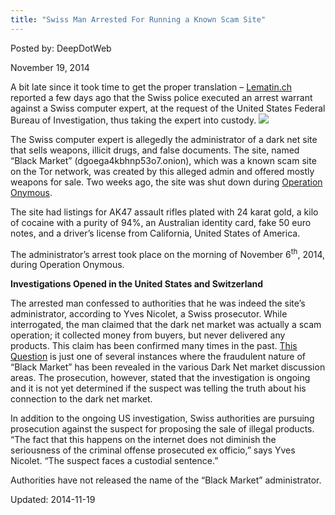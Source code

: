 ```yaml
---
title: "Swiss Man Arrested For Running a Known Scam Site"
---
```


Posted by: DeepDotWeb

<span>November 19, 2014</span>

<p>A bit late since it took time to get the proper translation &#8211; <a href="http://www.lematin.ch/suisse/Le-FBI-fait-interpeller-un-Vaudois-chez-lui/story/24253596">Lematin.ch</a> reported a few days ago that the Swiss police executed an arrest warrant against a Swiss computer expert, at the request of the United States Federal Bureau of Investigation, thus taking the expert into custody.

<img src="/imgs/2014/11/topelement.jpg"/>
<p>The Swiss computer expert is allegedly the administrator of a dark net site that sells weapons, illicit drugs, and false documents. The site, named &#8220;Black Market&#8221; (dgoega4kbhnp53o7.onion), which was a known scam site on the Tor network, was created by this alleged admin and offered mostly weapons for sale. Two weeks ago, the site was shut down during <a href="tag/operation-onymous/">Operation Onymous</a>.</p>
<p>The site had listings for AK47 assault rifles plated with 24 karat gold, a kilo of cocaine with a purity of 94%, an Australian identity card, fake 50 euro notes, and a driver&#8217;s license from California, United States of America.</p>
<p>The administrator&#8217;s arrest took place on the morning of November 6<sup>th</sup>, 2014, during Operation Onymous.</p>
<p><strong>Investigations Opened in the United States and Switzerland</strong></p>
<p>The arrested man confessed to authorities that he was indeed the site&#8217;s administrator, according to Yves Nicolet, a Swiss prosecutor. While interrogated, the man claimed that the dark net market was actually a scam operation; it collected money from buyers, but never delivered any products. This claim has been confirmed many times in the past. <a href="questions/question/black-market-guns-scam-or-real">This Question</a> is just one of several instances where the fraudulent nature of “Black Market” has been revealed in the various Dark Net market discussion areas. The prosecution, however, stated that the investigation is ongoing and it is not yet determined if the suspect was telling the truth about his connection to the dark net market.</p>
<p>In addition to the ongoing US investigation, Swiss authorities are pursuing prosecution against the suspect for proposing the sale of illegal products. &#8220;The fact that this happens on the internet does not diminish the seriousness of the criminal offense prosecuted ex officio,” says Yves Nicolet. “The suspect faces a custodial sentence.&#8221;</p>
<p>Authorities have not released the name of the “Black Market” administrator.</p>

Updated: 2014-11-19
    
